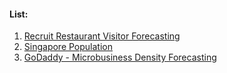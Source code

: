 #### List:
1. [Recruit Restaurant Visitor Forecasting](01_RestaurantVisitorForecasting/)
1. [Singapore Population](DataSets/002)
2. [GoDaddy - Microbusiness Density Forecasting](03_GoDaddyMicrobusinessDensity/)

